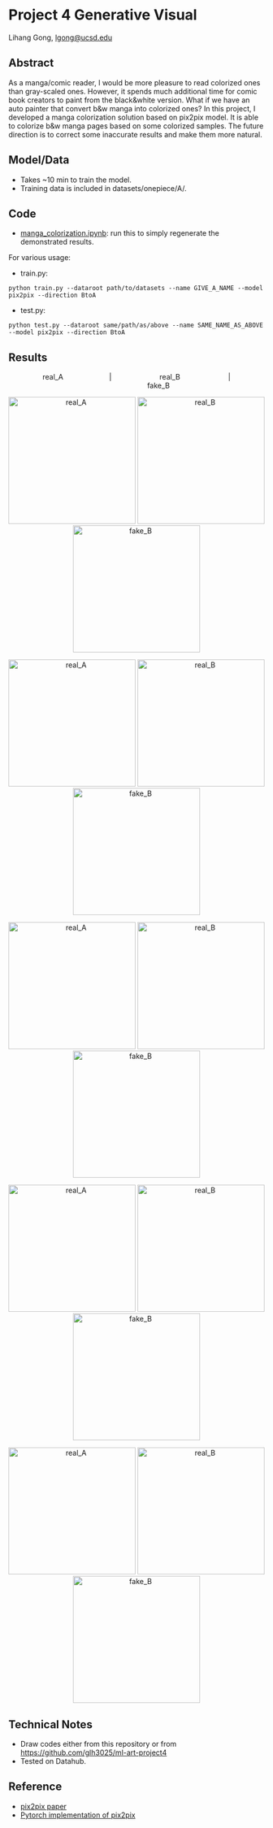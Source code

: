# Project 4 Generative Visual

Lihang Gong, lgong@ucsd.edu

## Abstract

As a manga/comic reader, I would be more pleasure to read colorized ones than gray-scaled ones. However, it spends much additional time for comic book creators to paint from the black&white version. What if we have an auto painter that convert b&w manga into colorized ones? In this project, I developed a manga colorization solution based on pix2pix model. It is able to colorize b&w manga pages based on some colorized samples. The future direction is to correct some inaccurate results and make them more natural.


## Model/Data

- Takes ~10 min to train the model.
- Training data is included in datasets/onepiece/A/.

## Code

- [manga_colorization.ipynb](manga_colorization.ipynb): run this to simply regenerate the demonstrated results.  

For various usage:
- train.py: 
```
python train.py --dataroot path/to/datasets --name GIVE_A_NAME --model pix2pix --direction BtoA
```
- test.py:
```
python test.py --dataroot same/path/as/above --name SAME_NAME_AS_ABOVE --model pix2pix --direction BtoA
```

## Results

<p align="center"> real_A &nbsp;&nbsp;&nbsp;&nbsp;&nbsp;&nbsp;&nbsp;&nbsp;&nbsp;&nbsp;&nbsp;&nbsp;&nbsp;&nbsp;&nbsp;&nbsp;&nbsp;&nbsp;&nbsp;&nbsp;&nbsp;&nbsp;| &nbsp;&nbsp;&nbsp;&nbsp;&nbsp;&nbsp;&nbsp;&nbsp;&nbsp;&nbsp;&nbsp;&nbsp;&nbsp;&nbsp;&nbsp;&nbsp;&nbsp;&nbsp;&nbsp;&nbsp;&nbsp;&nbsp; real_B &nbsp;&nbsp;&nbsp;&nbsp;&nbsp;&nbsp;&nbsp;&nbsp;&nbsp;&nbsp;&nbsp;&nbsp;&nbsp;&nbsp;&nbsp;&nbsp;&nbsp;&nbsp;&nbsp;&nbsp;&nbsp;&nbsp;&nbsp;| &nbsp;&nbsp;&nbsp;&nbsp;&nbsp;&nbsp;&nbsp;&nbsp;&nbsp;&nbsp;&nbsp;&nbsp;&nbsp;&nbsp;&nbsp;&nbsp;&nbsp;&nbsp;&nbsp;&nbsp;&nbsp;&nbsp;fake_B </p>
<p align="center">
  <img src="imgs/0001-011.png_real_A.png" width="250" title="real_A">
  <img src="imgs/0001-011.png_real_B_rgb.png" width="250" alt="real_B">
  <img src="imgs/0001-011.png_fake_B_rgb.png" width="250" alt="fake_B">
</p>
<p align="center">
  <img src="imgs/0002-012.png_real_A.png" width="250" title="real_A">
  <img src="imgs/0002-012.png_real_B_rgb.png" width="250" alt="real_B">
  <img src="imgs/0002-012.png_fake_B_rgb.png" width="250" alt="fake_B">
</p>
<p align="center">
  <img src="imgs/0003-011.png_real_A.png" width="250" title="real_A">
  <img src="imgs/0003-011.png_real_B_rgb.png" width="250" alt="real_B">
  <img src="imgs/0003-011.png_fake_B_rgb.png" width="250" alt="fake_B">
</p>
<p align="center">
  <img src="imgs/0004-011.png_real_A.png" width="250" title="real_A">
  <img src="imgs/0004-011.png_real_B_rgb.png" width="250" alt="real_B">
  <img src="imgs/0004-011.png_fake_B_rgb.png" width="250" alt="fake_B">
</p>
<p align="center">
  <img src="imgs/0005-011.png_real_A.png" width="250" title="real_A">
  <img src="imgs/0005-011.png_real_B_rgb.png" width="250" alt="real_B">
  <img src="imgs/0005-011.png_fake_B_rgb.png" width="250" alt="fake_B">
</p>



## Technical Notes

- Draw codes either from this repository or from https://github.com/glh3025/ml-art-project4
- Tested on Datahub.

## Reference

- [pix2pix paper](https://arxiv.org/pdf/1611.07004.pdf)
- [Pytorch implementation of pix2pix](https://github.com/junyanz/pytorch-CycleGAN-and-pix2pix)

